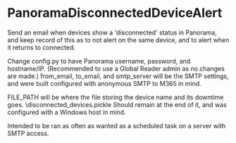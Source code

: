 # PanoramaDisconnectedDeviceAlert
Send an email when devices show a 'disconnected' status in Panorama, and keep record of this as to not alert on the same device, and to alert when it returns to connected.

Change config.py to have Panorama username, password, and hostname/IP. (Recommended to use a Global Reader admin as no changes are made.) from_email, to_email, and smtp_server will be the SMTP settings, and were built configured with anonymous SMTP to M365 in mind.

FILE_PATH will be where the file storing the device name and its downtime goes. \\disconnected_devices.pickle Should remain at the end of it, and was configured with a Windows host in mind.

Intended to be ran as often as wanted as a scheduled task on a server with SMTP access.
